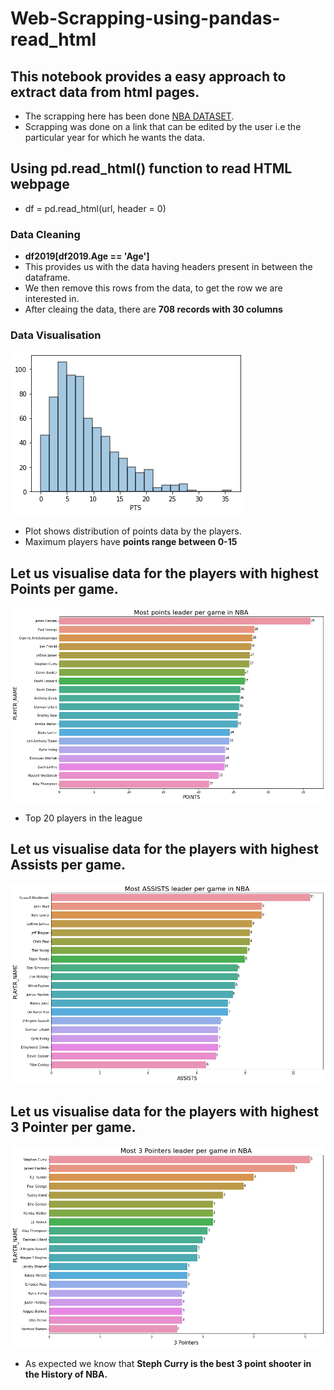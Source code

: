 # Web-Scrapping-using-pandas-read_html

## This notebook provides a easy approach to extract data from html pages.
- The scrapping here has been done [NBA DATASET](https://www.basketball-reference.com/leagues/NBA_2019_per_game.html).
- Scrapping was done on a link that can be edited by the user i.e the particular year for which he wants the data.

##  Using pd.read_html() function to read HTML webpage
- df = pd.read_html(url, header = 0)

### Data Cleaning

- **df2019[df2019.Age == 'Age']**
 - This provides us with the data having headers present in between the dataframe.
 - We then remove this rows from the data, to get the row we are interested in.
- After cleaing the data, there are **708 records with 30 columns**
 
### Data Visualisation
![](/Images/sns.png)

- Plot shows distribution of points data by the players.
 - Maximum players have **points range between 0-15**

## Let us visualise data for the players with highest Points per game.
![](Images/pts.png)
- Top 20 players in the league

## Let us visualise data for the players with highest Assists per game.
![](/Images/assist.png)

## Let us visualise data for the players with highest 3 Pointer per game.
![](/Images/3p.png)
- As expected we know that **Steph Curry is the best 3 point shooter in the History of NBA.**

